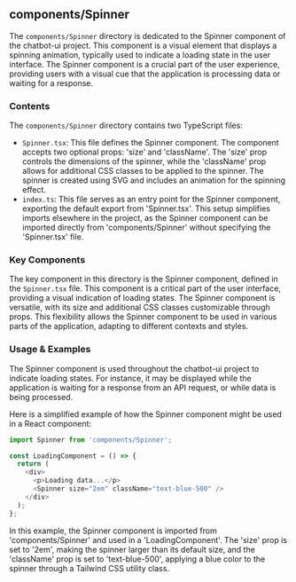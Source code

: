 
## components/Spinner

The `components/Spinner` directory is dedicated to the Spinner component of the chatbot-ui project. This component is a visual element that displays a spinning animation, typically used to indicate a loading state in the user interface. The Spinner component is a crucial part of the user experience, providing users with a visual cue that the application is processing data or waiting for a response.

### Contents

The `components/Spinner` directory contains two TypeScript files:

- `Spinner.tsx`: This file defines the Spinner component. The component accepts two optional props: 'size' and 'className'. The 'size' prop controls the dimensions of the spinner, while the 'className' prop allows for additional CSS classes to be applied to the spinner. The spinner is created using SVG and includes an animation for the spinning effect.
- `index.ts`: This file serves as an entry point for the Spinner component, exporting the default export from 'Spinner.tsx'. This setup simplifies imports elsewhere in the project, as the Spinner component can be imported directly from 'components/Spinner' without specifying the 'Spinner.tsx' file.

### Key Components

The key component in this directory is the Spinner component, defined in the `Spinner.tsx` file. This component is a critical part of the user interface, providing a visual indication of loading states. The Spinner component is versatile, with its size and additional CSS classes customizable through props. This flexibility allows the Spinner component to be used in various parts of the application, adapting to different contexts and styles.

### Usage & Examples

The Spinner component is used throughout the chatbot-ui project to indicate loading states. For instance, it may be displayed while the application is waiting for a response from an API request, or while data is being processed.

Here is a simplified example of how the Spinner component might be used in a React component:

```typescript
import Spinner from 'components/Spinner';

const LoadingComponent = () => {
  return (
    <div>
      <p>Loading data...</p>
      <Spinner size="2em" className="text-blue-500" />
    </div>
  );
};
```

In this example, the Spinner component is imported from 'components/Spinner' and used in a 'LoadingComponent'. The 'size' prop is set to '2em', making the spinner larger than its default size, and the 'className' prop is set to 'text-blue-500', applying a blue color to the spinner through a Tailwind CSS utility class.
